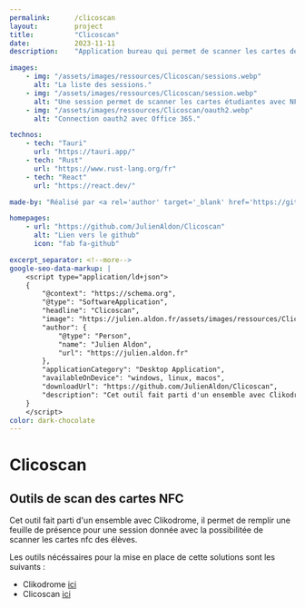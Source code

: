 ```yaml
---
permalink:      /clicoscan
layout:         project
title:          "Clicoscan"
date:           2023-11-11
description:    "Application bureau qui permet de scanner les cartes des élèves pour l'émargement à epitech Lyon."

images:
    - img: "/assets/images/ressources/Clicoscan/sessions.webp"
      alt: "La liste des sessions."
    - img: "/assets/images/ressources/Clicoscan/session.webp"
      alt: "Une session permet de scanner les cartes étudiantes avec NFC."
    - img: "/assets/images/ressources/Clicoscan/oauth2.webp"
      alt: "Connection oauth2 avec Office 365."

technos: 
    - tech: "Tauri"
      url: "https://tauri.app/"
    - tech: "Rust"
      url: "https://www.rust-lang.org/fr"
    - tech: "React"
      url: "https://react.dev/"

made-by: "Réalisé par <a rel='author' target='_blank' href='https://github.com/JulienAldon'>Julien Aldon</a>"

homepages:
    - url: "https://github.com/JulienAldon/Clicoscan"
      alt: "Lien vers le github"
      icon: "fab fa-github"

excerpt_separator: <!--more-->
google-seo-data-markup: |
    <script type="application/ld+json">
    {
        "@context": "https://schema.org",
        "@type": "SoftwareApplication",
        "headline": "Clicoscan",
        "image": "https://julien.aldon.fr/assets/images/ressources/Clicoscan/session.png",
        "author": {
            "@type": "Person",
            "name": "Julien Aldon",
            "url": "https://julien.aldon.fr"
        },
        "applicationCategory": "Desktop Application",
        "availableOnDevice": "windows, linux, macos",
        "downloadUrl": "https://github.com/JulienAldon/Clicoscan",
        "description": "Cet outil fait parti d'un ensemble avec Clikodrome, il permet de remplir une feuille de présence pour une session donnée avec la possibilitée de scanner les cartes nfc des élèves."
    }
    </script>
color: dark-chocolate
---
```

# Clicoscan
## Outils de scan des cartes NFC
Cet outil fait parti d'un ensemble avec Clikodrome, il permet de remplir une feuille de présence pour une session donnée avec la possibilitée de scanner les cartes nfc des élèves.
<!--more-->

Les outils nécéssaires pour la mise en place de cette solutions sont les suivants : 
- Clikodrome [ici](https://github.com/JulienAldon/Clikodrome)
- Clicoscan [ici](https://github.com/JulienAldon/Clicoscan)

